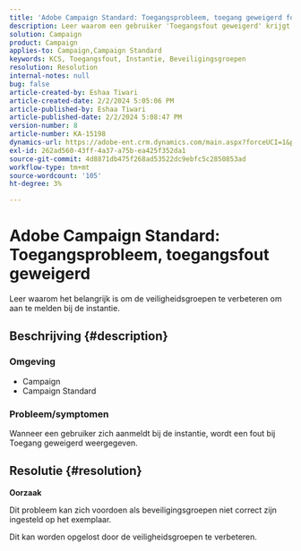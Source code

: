 ```yaml
---
title: 'Adobe Campaign Standard: Toegangsprobleem, toegang geweigerd fout'
description: Leer waarom een gebruiker 'Toegangsfout geweigerd' krijgt bij het aanmelden bij de instantie.
solution: Campaign
product: Campaign
applies-to: Campaign,Campaign Standard
keywords: KCS, Toegangsfout, Instantie, Beveiligingsgroepen
resolution: Resolution
internal-notes: null
bug: false
article-created-by: Eshaa Tiwari
article-created-date: 2/2/2024 5:05:06 PM
article-published-by: Eshaa Tiwari
article-published-date: 2/2/2024 5:08:47 PM
version-number: 8
article-number: KA-15198
dynamics-url: https://adobe-ent.crm.dynamics.com/main.aspx?forceUCI=1&pagetype=entityrecord&etn=knowledgearticle&id=d983e134-edc1-ee11-9079-6045bd006268
exl-id: 262ad560-43ff-4a37-a75b-ea425f352da1
source-git-commit: 4d8871db475f268ad53522dc9ebfc5c2850853ad
workflow-type: tm+mt
source-wordcount: '105'
ht-degree: 3%

---
```


# Adobe Campaign Standard: Toegangsprobleem, toegangsfout geweigerd


Leer waarom het belangrijk is om de veiligheidsgroepen te verbeteren om aan te melden bij de instantie.

## Beschrijving {#description}


### <b>Omgeving</b>

- Campaign
- Campaign Standard


### <b>Probleem/symptomen</b>

Wanneer een gebruiker zich aanmeldt bij de instantie, wordt een fout bij Toegang geweigerd weergegeven.


## Resolutie {#resolution}




<b>Oorzaak</b>

Dit probleem kan zich voordoen als beveiligingsgroepen niet correct zijn ingesteld op het exemplaar.



Dit kan worden opgelost door de veiligheidsgroepen te verbeteren.
